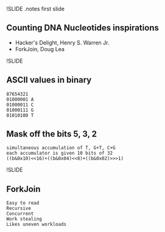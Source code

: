 
!SLIDE 
.notes first slide

## Counting DNA Nucleotides inspirations
* Hacker's Delight, Henry S. Warren Jr.
* ForkJoin, Doug Lea

!SLIDE 
## ASCII values in binary
    87654321
    01000001 A
    01000011 C
    01000111 G
    01010100 T
## Mask off the bits 5, 3, 2
    simultaneous accumulation of T, G+T, C+G
    each accumulator is given 10 bits of 32
    ((b&0x10)<<16)+((b&0x04)<<8)+((b&0x02)>>>1)
        
!SLIDE

## ForkJoin
    Easy to read 
    Recursive
    Concurrent
    Work stealing
    Likes uneven workloads




